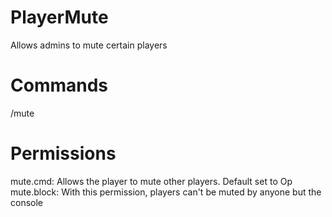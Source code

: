 # PlayerMute
Allows admins to mute certain players

# Commands
/mute <player>

# Permissions
mute.cmd: Allows the player to mute other players. Default set to Op
mute.block: With this permission, players can't be muted by anyone but the console
